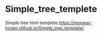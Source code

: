 # Simple_tree_templete
Simple tree html templete
 https://monwar-hosen.github.io/Simple_tree_templete/
